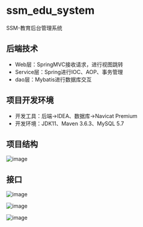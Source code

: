 # ssm_edu_system
SSM-教育后台管理系统

## 后端技术
- Web层：SpringMVC接收请求，进行视图跳转
- Service层：Spring进行IOC、AOP、事务管理
- dao层：Mybatis进行数据库交互

## 项目开发环境
- 开发工具：后端->IDEA、数据库->Navicat Premium
- 开发环境：JDK11、Maven 3.6.3、MySQL 5.7

## 项目结构

![image](https://user-images.githubusercontent.com/16054555/176360311-19295fd9-cbe0-4229-a32b-620ff31c893a.png)

## 接口

![image](https://user-images.githubusercontent.com/16054555/176359981-540f1df1-9c99-4b4a-8a2a-9df66b580de2.png)

![image](https://user-images.githubusercontent.com/16054555/176360075-40efb8f2-cdf6-403e-857a-b83440cfc3c7.png)

![image](https://user-images.githubusercontent.com/16054555/176360141-2dd323ad-6ddb-457e-8873-2c37ac63dc7a.png)
